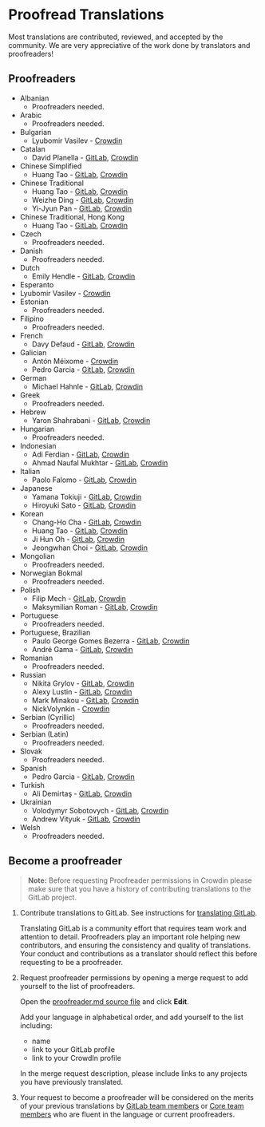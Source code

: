# Proofread Translations

Most translations are contributed, reviewed, and accepted by the community. We
are very appreciative of the work done by translators and proofreaders!

## Proofreaders

- Albanian
  - Proofreaders needed.
- Arabic
  - Proofreaders needed.
- Bulgarian
  - Lyubomir Vasilev - [Crowdin](https://crowdin.com/profile/lyubomirv)
- Catalan
  - David Planella - [GitLab](https://gitlab.com/dplanella), [Crowdin](https://crowdin.com/profile/dplanella)
- Chinese Simplified
  - Huang Tao - [GitLab](https://gitlab.com/htve), [Crowdin](https://crowdin.com/profile/htve)
- Chinese Traditional
  - Huang Tao - [GitLab](https://gitlab.com/htve), [Crowdin](https://crowdin.com/profile/htve)
  - Weizhe Ding - [GitLab](https://gitlab.com/d.weizhe), [Crowdin](https://crowdin.com/profile/d.weizhe)
  - Yi-Jyun Pan - [GitLab](https://gitlab.com/pan93412), [Crowdin](https://crowdin.com/profile/pan93412)
- Chinese Traditional, Hong Kong
  - Huang Tao - [GitLab](https://gitlab.com/htve), [Crowdin](https://crowdin.com/profile/htve)
- Czech
  - Proofreaders needed.
- Danish
  - Proofreaders needed.
- Dutch
  - Emily Hendle - [GitLab](https://gitlab.com/pundachan), [Crowdin](https://crowdin.com/profile/pandachan)
- Esperanto
- Lyubomir Vasilev - [Crowdin](https://crowdin.com/profile/lyubomirv)
- Estonian
  - Proofreaders needed.
- Filipino
  - Proofreaders needed.
- French
  - Davy Defaud - [GitLab](https://gitlab.com/DevDef), [Crowdin](https://crowdin.com/profile/DevDef)
- Galician
  - Antón Méixome - [Crowdin](https://crowdin.com/profile/meixome)
  - Pedro Garcia - [GitLab](https://gitlab.com/pedgarrod), [Crowdin](https://crowdin.com/profile/breaking_pitt)
- German
  - Michael Hahnle - [GitLab](https://gitlab.com/mhah), [Crowdin](https://crowdin.com/profile/mhah)
- Greek
  - Proofreaders needed.
- Hebrew
  - Yaron Shahrabani - [GitLab](https://gitlab.com/yarons), [Crowdin](https://crowdin.com/profile/YaronSh)
- Hungarian
  - Proofreaders needed.
- Indonesian
  - Adi Ferdian - [GitLab](https://gitlab.com/adiferd), [Crowdin](https://crowdin.com/profile/adiferd)
  - Ahmad Naufal Mukhtar - [GitLab](https://gitlab.com/anaufalm), [Crowdin](https://crowdin.com/profile/anaufalm)
- Italian
  - Paolo Falomo - [GitLab](https://gitlab.com/paolofalomo), [Crowdin](https://crowdin.com/profile/paolo.falomo)
- Japanese
  - Yamana Tokiuji - [GitLab](https://gitlab.com/tokiuji), [Crowdin](https://crowdin.com/profile/yamana)
  - Hiroyuki Sato - [GitLab](https://gitlab.com/hiroponz), [Crowdin](https://crowdin.com/profile/hiroponz)
- Korean
  - Chang-Ho Cha - [GitLab](https://gitlab.com/changho-cha), [Crowdin](https://crowdin.com/profile/zzazang)
  - Huang Tao - [GitLab](https://gitlab.com/htve), [Crowdin](https://crowdin.com/profile/htve)
  - Ji Hun Oh - [GitLab](https://gitlab.com/Baw-Appie), [Crowdin](https://crowdin.com/profile/BawAppie)
  - Jeongwhan Choi - [GitLab](https://gitlab.com/jeongwhanchoi), [Crowdin](https://crowdin.com/profile/jeongwhanchoi)
- Mongolian
  - Proofreaders needed.
- Norwegian Bokmal
  - Proofreaders needed.
- Polish
  - Filip Mech - [GitLab](https://gitlab.com/mehenz), [Crowdin](https://crowdin.com/profile/mehenz)
  - Maksymilian Roman - [GitLab](https://gitlab.com/villaincandle), [Crowdin](https://crowdin.com/profile/villaincandle)
- Portuguese
  - Proofreaders needed.
- Portuguese, Brazilian
  - Paulo George Gomes Bezerra - [GitLab](https://gitlab.com/paulobezerra), [Crowdin](https://crowdin.com/profile/paulogomes.rep)
  - André Gama - [GitLab](https://gitlab.com/andregamma), [Crowdin](https://crowdin.com/profile/ToeOficial)
- Romanian
  - Proofreaders needed.
- Russian
  - Nikita Grylov - [GitLab](https://gitlab.com/nixel2007), [Crowdin](https://crowdin.com/profile/nixel2007)
  - Alexy Lustin - [GitLab](https://gitlab.com/allustin), [Crowdin](https://crowdin.com/profile/lustin)
  - Mark Minakou - [GitLab](https://gitlab.com/sandzhaj), [Crowdin](https://crowdin.com/profile/sandzhaj)
  - NickVolynkin - [Crowdin](https://crowdin.com/profile/NickVolynkin)
- Serbian (Cyrillic)
  - Proofreaders needed.
- Serbian (Latin)
  - Proofreaders needed.
- Slovak
  - Proofreaders needed.
- Spanish
  - Pedro Garcia - [GitLab](https://gitlab.com/pedgarrod), [Crowdin](https://crowdin.com/profile/breaking_pitt)
- Turkish
  - Ali Demirtaş - [GitLab](https://gitlab.com/alidemirtas), [Crowdin](https://crowdin.com/profile/alidemirtas)
- Ukrainian
  - Volodymyr Sobotovych - [GitLab](https://gitlab.com/wheleph), [Crowdin](https://crowdin.com/profile/wheleph)
  - Andrew Vityuk - [GitLab](https://gitlab.com/3_1_3_u), [Crowdin](https://crowdin.com/profile/andruwa13)
- Welsh
  - Proofreaders needed.

## Become a proofreader

> **Note:** Before requesting Proofreader permissions in Crowdin please make
> sure that you have a history of contributing translations to the GitLab
> project.

1. Contribute translations to GitLab. See instructions for
   [translating GitLab](translation.md).

    Translating GitLab is a community effort that requires team work and
    attention to detail. Proofreaders play an important role helping new
    contributors, and ensuring the consistency and quality of translations.
    Your conduct and contributions as a translator should reflect this before
    requesting to be a proofreader.

1. Request proofreader permissions by opening a merge request to add yourself
   to the list of proofreaders.

    Open the [proofreader.md source file][proofreader-src] and click **Edit**.

    Add your language in alphabetical order, and add yourself to the list
    including:
    - name
    - link to your GitLab profile
    - link to your CrowdIn profile

    In the merge request description, please include links to any projects you
    have previously translated.

1. Your request to become a proofreader will be considered on the merits of
   your previous translations by [GitLab team members](https://about.gitlab.com/team/)
   or [Core team members](https://about.gitlab.com/core-team/) who are fluent in
   the language or current proofreaders.

[proofreader-src]: https://gitlab.com/gitlab-org/gitlab-ce/blob/master/doc/development/i18n/proofreader.md
